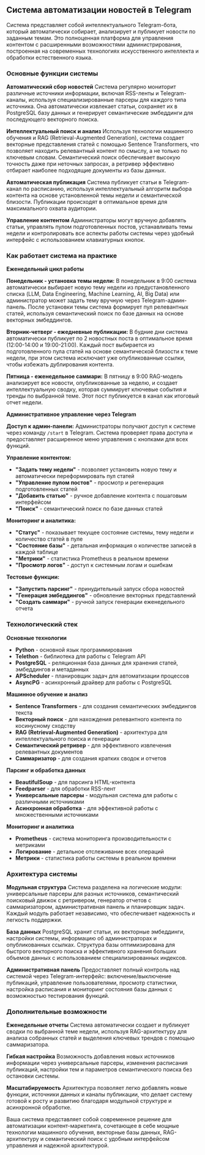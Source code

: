 ## Система автоматизации новостей в Telegram

Система представляет собой интеллектуального Telegram-бота, который автоматически собирает, анализирует и публикует новости по заданным темам. Это полноценная платформа для управления контентом с расширенными возможностями администрирования, построенная на современных технологиях искусственного интеллекта и обработки естественного языка.

### Основные функции системы

**Автоматический сбор новостей**
Система регулярно мониторит различные источники информации, включая RSS-ленты и Telegram-каналы, используя специализированные парсеры для каждого типа источника. Она автоматически извлекает статьи, сохраняет их в PostgreSQL базу данных и генерирует семантические эмбеддинги для последующего векторного поиска.

**Интеллектуальный поиск и анализ**
Используя технологии машинного обучения и RAG (Retrieval-Augmented Generation), система создает векторные представления статей с помощью Sentence Transformers, что позволяет находить релевантный контент по смыслу, а не только по ключевым словам. Семантический поиск обеспечивает высокую точность даже при неточных запросах, а ретривер эффективно отбирает наиболее подходящие документы из базы данных.

**Автоматическая публикация**
Система публикует статьи в Telegram-канал по расписанию, используя интеллектуальный алгоритм выбора контента на основе установленной темы недели и семантической близости. Публикации происходят в оптимальное время для максимального охвата аудитории.

**Управление контентом**
Администраторы могут вручную добавлять статьи, управлять пулом подготовленных постов, устанавливать темы недели и контролировать все аспекты работы системы через удобный интерфейс с использованием клавиатурных кнопок.

### Как работает система на практике

**Еженедельный цикл работы**

**Понедельник - установка темы недели:**
В понедельник в 9:00 система автоматически выбирает новую тему недели из предустановленного списка (LLM, Data Engineering, Machine Learning, AI, Big Data) или администратор может задать тему вручную через Telegram-админ-панель. После установки темы система формирует пул релевантных статей, используя семантический поиск по базе данных на основе векторных эмбеддингов.

**Вторник-четверг - ежедневные публикации:**
В будние дни система автоматически публикует по 2 новостных поста в оптимальное время (12:00-14:00 и 19:00-21:00). Каждый пост выбирается из подготовленного пула статей на основе семантической близости к теме недели, при этом система исключает уже опубликованные ссылки, чтобы избежать дублирования контента.

**Пятница - еженедельное саммари:**
В пятницу в 9:00 RAG-модель анализирует все новости, опубликованные за неделю, и создает интеллектуальную сводку, которая суммирует ключевые события и тренды по выбранной теме. Этот пост публикуется в канал как итоговый отчет недели.

**Административное управление через Telegram**

**Доступ к админ-панели:**
Администраторы получают доступ к системе через команду `/start` в Telegram. Система проверяет права доступа и предоставляет расширенное меню управления с кнопками для всех функций.

**Управление контентом:**
- **"Задать тему недели"** - позволяет установить новую тему и автоматически переформировать пул статей
- **"Управление пулом постов"** - просмотр и регенерация подготовленных статей
- **"Добавить статью"** - ручное добавление контента с пошаговым интерфейсом
- **"Поиск"** - семантический поиск по базе данных статей

**Мониторинг и аналитика:**
- **"Статус"** - показывает текущее состояние системы, тему недели и количество статей в пуле
- **"Состояние базы"** - детальная информация о количестве записей в каждой таблице
- **"Метрики"** - статистика Prometheus в реальном времени
- **"Просмотр логов"** - доступ к системным логам и ошибкам

**Тестовые функции:**
- **"Запустить парсинг"** - принудительный запуск сбора новостей
- **"Генерация эмбеддингов"** - обновление векторных представлений
- **"Создать саммари"** - ручной запуск генерации еженедельного отчета

### Технологический стек

**Основные технологии**
- **Python** - основной язык программирования
- **Telethon** - библиотека для работы с Telegram API
- **PostgreSQL** - реляционная база данных для хранения статей, эмбеддингов и метаданных
- **APScheduler** - планировщик задач для автоматизации процессов
- **AsyncPG** - асинхронный драйвер для работы с PostgreSQL

**Машинное обучение и анализ**
- **Sentence Transformers** - для создания семантических эмбеддингов текста
- **Векторный поиск** - для нахождения релевантного контента по косинусному сходству
- **RAG (Retrieval-Augmented Generation)** - архитектура для интеллектуального поиска и генерации
- **Семантический ретривер** - для эффективного извлечения релевантных документов
- **Саммаризатор** - для создания кратких сводок и отчетов

**Парсинг и обработка данных**
- **BeautifulSoup** - для парсинга HTML-контента
- **Feedparser** - для обработки RSS-лент
- **Универсальные парсеры** - модульная система для работы с различными источниками
- **Асинхронная обработка** - для эффективной работы с множественными источниками

**Мониторинг и аналитика**
- **Prometheus** - система мониторинга производительности с метриками
- **Логирование** - детальное отслеживание всех операций
- **Метрики** - статистика работы системы в реальном времени

### Архитектура системы

**Модульная структура**
Система разделена на логические модули: универсальные парсеры для разных источников, семантический поисковый движок с ретривером, генератор отчетов с саммаризатором, административная панель и планировщик задач. Каждый модуль работает независимо, что обеспечивает надежность и легкость поддержки.

**База данных**
PostgreSQL хранит статьи, их векторные эмбеддинги, настройки системы, информацию об администраторах и опубликованных ссылках. Структура базы оптимизирована для быстрого векторного поиска и эффективного хранения больших объемов данных с использованием специализированных индексов.

**Административная панель**
Предоставляет полный контроль над системой через Telegram-интерфейс: включение/выключение публикаций, управление пользователями, просмотр статистики, настройка расписания и мониторинг состояния базы данных с возможностью тестирования функций.

### Дополнительные возможности

**Еженедельные отчеты**
Система автоматически создает и публикует сводки по выбранной теме недели, используя RAG-архитектуру для анализа собранных статей и выделения ключевых трендов с помощью саммаризатора.

**Гибкая настройка**
Возможность добавления новых источников информации через универсальные парсеры, изменения расписания публикаций, настройки тем и параметров семантического поиска без остановки системы.

**Масштабируемость**
Архитектура позволяет легко добавлять новые функции, источники данных и каналы публикации, что делает систему готовой к росту и развитию благодаря модульной структуре и асинхронной обработке.

Ваша система представляет собой современное решение для автоматизации контент-маркетинга, сочетающее в себе мощные технологии машинного обучения, векторные базы данных, RAG-архитектуру и семантический поиск с удобным интерфейсом управления и надежной архитектурой.
